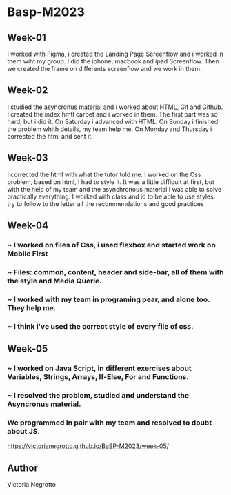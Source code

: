 # Basp-M2023

## Week-01
I worked with Figma, i created the Landing Page Screenflow and i worked in them wiht my group. I did the iphone, macbook and ipad Screenflow.
Then we created the frame on differents screenflow and we work in them.

## Week-02
I studied the asyncronus material and i worked about HTML, Git and Github. I created the index.hmtl carpet and i worked in them.
The first part was so hard, but i did it. On Saturday i advanced with HTML. On Sunday i finished the problem whith details, my team help me. On Monday and Thursday i corrected the html and sent it.

## Week-03 
I corrected the html with what the tutor told me.
I worked on the Css problem, based on html, I had to style it. It was a little difficult at first, but with the help of my team and the asynchronous material I was able to solve practically everything.
I worked with class and id to be able to use styles. try to follow to the letter all the recommendations and good practices

## Week-04
### ~ I worked on files of Css, i used flexbox and started work on Mobile First
### ~ Files: common, content, header and side-bar, all of them with the style and Media Querie.
### ~ I worked with my team in programing pear, and alone too. They help me.
### ~ I think i've used the correct style of every file of css. 

## Week-05
### ~ I worked on Java Script, in different exercises about Variables, Strings, Arrays, If-Else, For and Functions.
### ~ I resolved the problem, studied and understand the Asyncronus material.
### We programmed in pair with my team and resolved to doubt about JS.

https://victorianegrotto.github.io/BaSP-M2023/week-05/



## Author
Victoria Negrotto